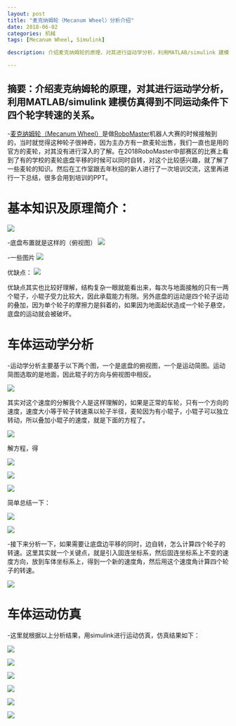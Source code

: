 ```yaml
---
layout: post
title: "麦克纳姆轮（Mecanum Wheel）分析介绍"
date: 2018-06-02
categories: 机械
tags: [Mecanum Wheel, Simulink]

description: 介绍麦克纳姆轮的原理，对其进行运动学分析，利用MATLAB/simulink 建模仿真得到不同运动条件下四轮转速的关系。

---
```


摘要：介绍麦克纳姆轮的原理，对其进行运动学分析，利用MATLAB/simulink 建模仿真得到不同运动条件下四个轮字转速的关系。
---

-[麦克纳姆轮（Mecanum Wheel）](https://baike.baidu.com/item/%E9%BA%A6%E5%85%8B%E7%BA%B3%E5%A7%86%E8%BD%AE/3827219?fr=aladdin)是做[RoboMaster](https://www.robomaster.com/zh-CN)机器人大赛的时候接触到的，当时就觉得这种轮子很神奇，因为主办方有一款麦轮出售，我们一直也是用的官方的麦轮，对其没有进行深入的了解。在2018RoboMaster中部赛区的比赛上看到了有的学校的麦轮底盘平移的时候可以同时自转，对这个比较感兴趣，就了解了一些麦轮的知识。然后在工作室跟去年秋招的新人进行了一次培训交流，这里再进行一下总结，很多会用到培训的PPT。

# 基本知识及原理简介：

![](http://oxt33qs1f.bkt.clouddn.com/MW4.JPG)

-底盘布置就是这样的（俯视图）
![](http://oxt33qs1f.bkt.clouddn.com/MW_MW.png)

-一些图片
![](http://oxt33qs1f.bkt.clouddn.com/MW5.JPG)

优缺点：
![](http://oxt33qs1f.bkt.clouddn.com/MW6.JPG)

优缺点其实也比较好理解，结构复杂一眼就能看出来，每次与地面接触的只有一两个辊子，小辊子受力比较大，因此承载能力有限。另外底盘的运动是四个轮子运动的叠加，因为单个轮子的摩擦力是斜着的，如果因为地面起伏造成一个轮子悬空，底盘的运动就会被破坏。

# 车体运动学分析

-运动学分析主要基于以下两个图，一个是底盘的俯视图，一个是运动简图。运动简图选取的是地面，因此辊子的方向与俯视图中相反。

![](http://oxt33qs1f.bkt.clouddn.com/MW8.JPG)

其实对这个速度的分解我个人是这样理解的，如果是正常的车轮，只有一个方向的速度，速度大小等于轮子转速乘以轮子半径，麦轮因为有小辊子，小辊子可以独立转动，所以叠加小辊子的速度，就是下面的方程了。

![](http://oxt33qs1f.bkt.clouddn.com/MW9.JPG)

解方程，得

![](http://oxt33qs1f.bkt.clouddn.com/MW10.JPG)

![](http://oxt33qs1f.bkt.clouddn.com/MW11.JPG)

![](http://oxt33qs1f.bkt.clouddn.com/MW12.JPG)

简单总结一下：

![](http://oxt33qs1f.bkt.clouddn.com/MW13.JPG)

![](http://oxt33qs1f.bkt.clouddn.com/MW15.JPG)

-接下来分析一下，如果需要让底盘边平移的同时，边自转，怎么计算四个轮子的转速。这里其实就一个关键点，就是引入固连坐标系，然后固连坐标系上不变的速度方向，放到车体坐标系上，得到一个新的速度角，然后用这个速度角计算四个轮子的转速。

![](http://oxt33qs1f.bkt.clouddn.com/MW16.JPG)

# 车体运动仿真

-这里就根据以上分析结果，用simulink进行运动仿真，仿真结果如下：

![](http://oxt33qs1f.bkt.clouddn.com/MW18.JPG)

![](http://oxt33qs1f.bkt.clouddn.com/MW19.JPG)

![](http://oxt33qs1f.bkt.clouddn.com/MW20.JPG)

![](http://oxt33qs1f.bkt.clouddn.com/MW21.JPG)

![](http://oxt33qs1f.bkt.clouddn.com/MW22.JPG)

![](http://oxt33qs1f.bkt.clouddn.com/MW23.JPG)











